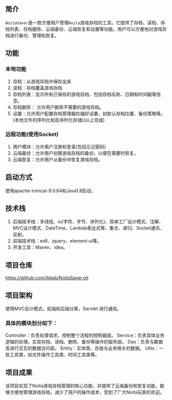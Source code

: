 ## 简介
`NoitaSaver`是一款方便用户管理`Noita`游戏存档的工具。它提供了存档、读档、存档列表、存档删除、云端备份、云端恢复和设置等功能。用户可以方便地对游戏存档进行备份、管理和恢复。
## 功能
### 本地功能
1. 存档：从游戏存档中保存出来
2. 读档：存档覆盖游戏存档
3. 存档列表：显示所有已保存的游戏存档，包括存档名称、日期和时间戳等信息。
4. 存档删除： 允许用户删除不需要的游戏存档。
5. 设置：允许用户配置存档管理器的偏好设置，如默认存档位置、备份策略等。(本地文件的序列化和反序列化存储)(以上完成)
### 远程功能(使用Socket)
1. 用户模块：允许用户注册和登录(包括忘记密码)
2. 云端备份：允许用户创建游戏存档的备份，以便在需要时恢复。
3. 云端恢复：允许用户从备份中恢复游戏存档。

## 启动方式
使用apache-tomcat-9.0.64和Java1.8启动。

## 技术栈
1. 后端技术栈：多线程、io(字符、字节、序列化)、简单工厂设计模式、注解、MVC设计模式、DateTime、Lambda表达式等、集合、递归、Socket通讯、反射。
2. 前端技术栈：es6、jquery、element-ui等。 
3. 开发工具：Maven、idea。

## 项目仓库
https://github.com/lldwb/NoitaSaver.git

## 项目架构
使用MVC设计模式，前端和后端分离，Servlet 进行通信。
### 具体的模块划分如下：

Controller：负责处理请求，控制整个流程的控制器层。
Service：负责具体业务逻辑的处理，实现存档、读档、删除、备份等操作的服务层。
Dao：负责与数据库进行交互的数据访问层。
Entity：实体类，存放与业务相关的数据。
Utils：一些工具类，如文件操作工具类、时间工具类等。

## 项目成果
该项目实现了Noita游戏存档管理的核心功能，并提供了云端备份和恢复功能，能够方便地管理游戏存档，减少了用户的操作成本，受到了广大Noita玩家的欢迎。